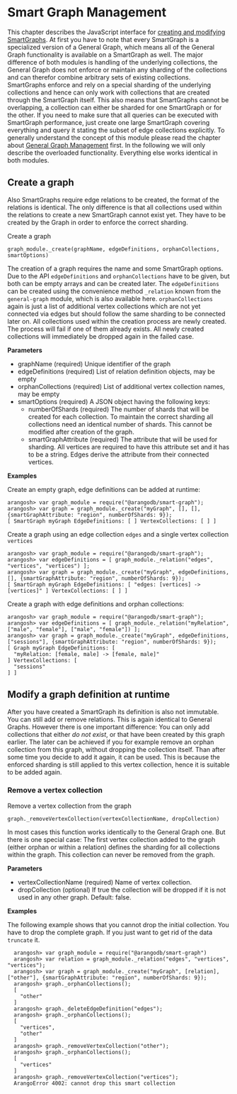 Smart Graph Management
======================

This chapter describes the JavaScript interface for [creating and modifying SmartGraphs](../README.md).
At first you have to note that every SmartGraph is a specialized version of a General Graph, which means all of the General Graph functionality is available on a SmartGraph as well.
The major difference of both modules is handling of the underlying collections, the General Graph does not enforce or maintain any sharding of the collections and can therefor combine arbitrary sets of existing collections.
SmartGraphs enforce and rely on a special sharding of the underlying collections and hence can only work with collections that are created through the SmartGraph itself.
This also means that SmartGraphs cannot be overlapping, a collection can either be sharded for one SmartGraph or for the other.
If you need to make sure that all queries can be executed with SmartGraph performance, just create one large SmartGraph covering everything and query it stating the subset of edge collections explicitly.
To generally understand the concept of this module please read the chapter about [General Graph Management](../GeneralGraphs/Management.md) first.
In the following we will only describe the overloaded functionality.
Everything else works identical in both modules.

Create a graph
--------------

Also SmartGraphs require edge relations to be created, the format of the relations is identical.
The only difference is that all collections used within the relations to create a new SmartGraph cannot exist yet. They have to be created by the Graph in order to enforce the correct sharding.



Create a graph

`graph_module._create(graphName, edgeDefinitions, orphanCollections, smartOptions)`

The creation of a graph requires the name and some SmartGraph options.
Due to the API `edgeDefinitions` and `orphanCollections` have to be given, but
both can be empty arrays and can be created later.
The `edgeDefinitions` can be created using the convenience method `_relation` known from the `general-graph` module, which is also available here.
`orphanCollections` again is just a list of additional vertex collections which are not yet connected via edges but should follow the same sharding to be connected later on.
All collections used within the creation process are newly created.
The process will fail if one of them already exists.
All newly created collections will immediately be dropped again in the failed case.

**Parameters**

* graphName (required) Unique identifier of the graph
* edgeDefinitions (required) List of relation definition objects, may be empty
* orphanCollections (required) List of additional vertex collection names, may be empty
* smartOptions (required) A JSON object having the following keys:
  * numberOfShards (required)
  The number of shards that will be created for each collection. To maintain the correct sharding all collections need an identical number of shards. This cannot be modified after creation of the graph.
  * smartGraphAttribute (required)
  The attribute that will be used for sharding. All vertices are required to have this attribute set and it has to be a string. Edges derive the attribute from their connected vertices.


**Examples**


Create an empty graph, edge definitions can be added at runtime:


    arangosh> var graph_module = require("@arangodb/smart-graph");
    arangosh> var graph = graph_module._create("myGraph", [], [], {smartGraphAttribute: "region", numberOfShards: 9});
    [ SmartGraph myGraph EdgeDefinitions: [ ] VertexCollections: [ ] ]


Create a graph using an edge collection `edges` and a single vertex collection `vertices` 


    arangosh> var graph_module = require("@arangodb/smart-graph");
    arangosh> var edgeDefinitions = [ graph_module._relation("edges", "vertices", "vertices") ];
    arangosh> var graph = graph_module._create("myGraph", edgeDefinitions, [], {smartGraphAttribute: "region", numberOfShards: 9});
    [ SmartGraph myGraph EdgeDefinitions: [ "edges: [vertices] -> [vertices]" ] VertexCollections: [ ] ]


Create a graph with edge definitions and orphan collections:


    arangosh> var graph_module = require("@arangodb/smart-graph");
    arangosh> var edgeDefinitions = [ graph_module._relation("myRelation", ["male", "female"], ["male", "female"]) ];
    arangosh> var graph = graph_module._create("myGraph", edgeDefinitions, ["sessions"], {smartGraphAttribute: "region", numberOfShards: 9});
    [ Graph myGraph EdgeDefinitions: [ 
      "myRelation: [female, male] -> [female, male]" 
    ] VertexCollections: [ 
      "sessions" 
    ] ]


Modify a graph definition at runtime
------------------------------------

After you have created a SmartGraph its definition is also not immutable.
You can still add or remove relations.
This is again identical to General Graphs.
However there is one important difference:
You can only add collections that either *do not exist*, or that have been created by this graph earlier.
The later can be achieved if you for example remove an orphan collection from this graph, without dropping the collection itself.
Than after some time you decide to add it again, it can be used.
This is because the enforced sharding is still applied to this vertex collection, hence it is suitable to be added again.


### Remove a vertex collection



Remove a vertex collection from the graph

`graph._removeVertexCollection(vertexCollectionName, dropCollection)`

In most cases this function works identically to the General Graph one.
But there is one special case:
The first vertex collection added to the graph (either orphan or within a relation) defines the sharding for all collections within the graph.
This collection can never be removed from the graph.


**Parameters**

* vertexCollectionName (required) Name of vertex collection.
* dropCollection (optional) If true the collection will be dropped if it is
  not used in any other graph. Default: false.

**Examples**

The following example shows that you cannot drop the initial collection.
You have to drop the complete graph.
If you just want to get rid of the data `truncate` it.


      arangosh> var graph_module = require("@arangodb/smart-graph")
      arangosh> var relation = graph_module._relation("edges", "vertices", "vertices");
      arangosh> var graph = graph_module._create("myGraph", [relation], ["other"], {smartGraphAttribute: "region", numberOfShards: 9});
      arangosh> graph._orphanCollections();
      [
        "other"
      ]
      arangosh> graph._deleteEdgeDefinition("edges");
      arangosh> graph._orphanCollections();
      [
        "vertices",
        "other"
      ]
      arangosh> graph._removeVertexCollection("other");
      arangosh> graph._orphanCollections();
      [
        "vertices"
      ]
      arangosh> graph._removeVertexCollection("vertices");
      ArangoError 4002: cannot drop this smart collection


